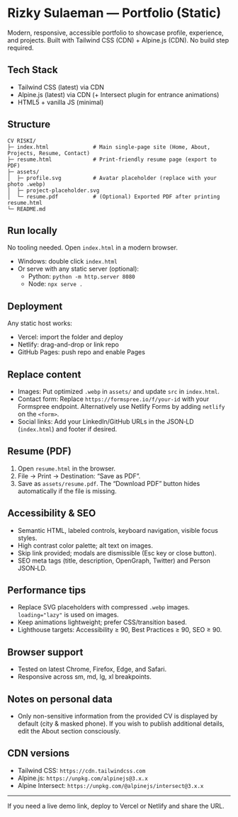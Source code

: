 # Rizky Sulaeman — Portfolio (Static)

Modern, responsive, accessible portfolio to showcase profile, experience, and projects. Built with Tailwind CSS (CDN) + Alpine.js (CDN). No build step required.

## Tech Stack
- Tailwind CSS (latest) via CDN
- Alpine.js (latest) via CDN (+ Intersect plugin for entrance animations)
- HTML5 + vanilla JS (minimal)

## Structure
```
CV RISKI/
├─ index.html              # Main single-page site (Home, About, Projects, Resume, Contact)
├─ resume.html             # Print-friendly resume page (export to PDF)
├─ assets/
│  ├─ profile.svg          # Avatar placeholder (replace with your photo .webp)
│  ├─ project-placeholder.svg
│  └─ resume.pdf           # (Optional) Exported PDF after printing resume.html
└─ README.md
```

## Run locally
No tooling needed. Open `index.html` in a modern browser.
- Windows: double click `index.html`
- Or serve with any static server (optional):
  - Python: `python -m http.server 8080`
  - Node: `npx serve .`

## Deployment
Any static host works:
- Vercel: import the folder and deploy
- Netlify: drag-and-drop or link repo
- GitHub Pages: push repo and enable Pages

## Replace content
- Images: Put optimized `.webp` in `assets/` and update `src` in `index.html`.
- Contact form: Replace `https://formspree.io/f/your-id` with your Formspree endpoint. Alternatively use Netlify Forms by adding `netlify` on the `<form>`.
- Social links: Add your LinkedIn/GitHub URLs in the JSON‑LD (`index.html`) and footer if desired.

## Resume (PDF)
1. Open `resume.html` in the browser.
2. File → Print → Destination: “Save as PDF”.
3. Save as `assets/resume.pdf`. The “Download PDF” button hides automatically if the file is missing.

## Accessibility & SEO
- Semantic HTML, labeled controls, keyboard navigation, visible focus styles.
- High contrast color palette; alt text on images.
- Skip link provided; modals are dismissible (Esc key or close button).
- SEO meta tags (title, description, OpenGraph, Twitter) and Person JSON‑LD.

## Performance tips
- Replace SVG placeholders with compressed `.webp` images. `loading="lazy"` is used on images.
- Keep animations lightweight; prefer CSS/transition based.
- Lighthouse targets: Accessibility ≥ 90, Best Practices ≥ 90, SEO ≥ 90.

## Browser support
- Tested on latest Chrome, Firefox, Edge, and Safari.
- Responsive across sm, md, lg, xl breakpoints.

## Notes on personal data
- Only non-sensitive information from the provided CV is displayed by default (city & masked phone). If you wish to publish additional details, edit the About section consciously.

## CDN versions
- Tailwind CSS: `https://cdn.tailwindcss.com`
- Alpine.js: `https://unpkg.com/alpinejs@3.x.x`
- Alpine Intersect: `https://unpkg.com/@alpinejs/intersect@3.x.x`

---
If you need a live demo link, deploy to Vercel or Netlify and share the URL.
